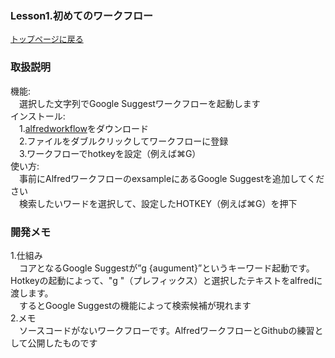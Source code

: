 ### <font size=3>Lesson1.初めてのワークフロー</font><br><font size=2>
[トップページに戻る](https://kitanotamotsu.github.io/)</font><br>
### <font size=3>取扱説明</font>
機能:
<br>　選択した文字列でGoogle Suggestワークフローを起動します
<br>インストール:
<br>　1.[alfredworkflow](https://github.com/KitanoTamotsu/googlesuggest/files/6721029/google.suggest.by.selected.text.alfredworkflow.zip)をダウンロード 
<br>　2.ファイルをダブルクリックしてワークフローに登録
<br>　3.ワークフローでhotkeyを設定（例えば⌘G）
<br>使い方:
<br>　事前にAlfredワークフローのexsampleにあるGoogle Suggestを追加してください
<br>　検索したいワードを選択して、設定したHOTKEY（例えば⌘G）を押下
<br>
### <font size=3>開発メモ</font>
1.仕組み
<br>　コアとなるGoogle Suggestが”g {augument}”というキーワード起動です。Hotkeyの起動によって、"g "（プレフィックス）と選択したテキストをalfredに渡します。
<br>　するとGoogle Suggestの機能によって検索候補が現れます
<br>2.メモ
<br>　ソースコードがないワークフローです。AlfredワークフローとGithubの練習として公開したものです

